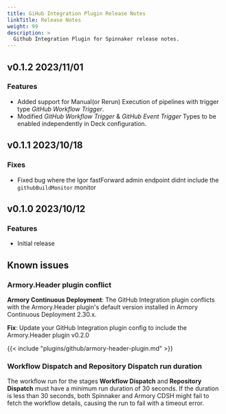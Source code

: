```yaml
---
title: GiHub Integration Plugin Release Notes
linkTitle: Release Notes
weight: 99
description: >
  Github Integration Plugin for Spinnaker release notes.
---
```


## v0.1.2 2023/11/01

### Features
- Added support for Manual(or Rerun) Execution of pipelines with trigger type *GitHub Workflow Trigger*.
- Modified *GitHub Workflow Trigger* & *GitHub Event Trigger* Types to be enabled independently in Deck configuration.  



## v0.1.1 2023/10/18

### Fixes
- Fixed bug where the Igor fastForward admin endpoint didnt include the `githubBuildMonitor` monitor 

## v0.1.0 2023/10/12

### Features

- Initial release

## Known issues

### Armory.Header plugin conflict

**Armory Continuous Deployment**: The GitHub Integration plugin conflicts with the Armory.Header plugin's default version installed in Armory Continuous Deployment 2.30.x. 

**Fix**: Update your GitHub Integration plugin config to include the Armory.Header plugin v0.2.0

{{< include "plugins/github/armory-header-plugin.md" >}}

### **Workflow Dispatch** and **Repository Dispatch** run duration

The workflow run for the stages **Workflow Dispatch** and **Repository Dispatch** must have a minimum run duration of 30 seconds. If the duration is less than 30 seconds, both Spinnaker and Armory CDSH might fail to fetch the workflow details, causing the run to fail with a timeout error.
